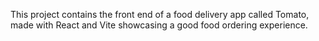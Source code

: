 This project contains the front end of a food delivery app called Tomato, made with React and Vite showcasing a good food ordering experience.
